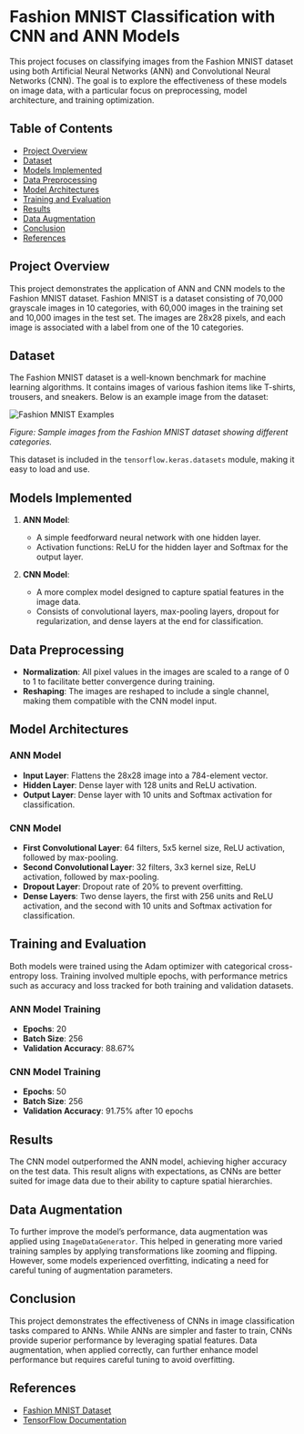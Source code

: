 
# Fashion MNIST Classification with CNN and ANN Models

This project focuses on classifying images from the Fashion MNIST dataset using both Artificial Neural Networks (ANN) and Convolutional Neural Networks (CNN). The goal is to explore the effectiveness of these models on image data, with a particular focus on preprocessing, model architecture, and training optimization.

## Table of Contents

- [Project Overview](#project-overview)
- [Dataset](#dataset)
- [Models Implemented](#models-implemented)
- [Data Preprocessing](#data-preprocessing)
- [Model Architectures](#model-architectures)
- [Training and Evaluation](#training-and-evaluation)
- [Results](#results)
- [Data Augmentation](#data-augmentation)
- [Conclusion](#conclusion)
- [References](#references)

## Project Overview

This project demonstrates the application of ANN and CNN models to the Fashion MNIST dataset. Fashion MNIST is a dataset consisting of 70,000 grayscale images in 10 categories, with 60,000 images in the training set and 10,000 images in the test set. The images are 28x28 pixels, and each image is associated with a label from one of the 10 categories.

## Dataset

The Fashion MNIST dataset is a well-known benchmark for machine learning algorithms. It contains images of various fashion items like T-shirts, trousers, and sneakers. Below is an example image from the dataset:

![Fashion MNIST Examples](path/to/your/image.png)

*Figure: Sample images from the Fashion MNIST dataset showing different categories.*

This dataset is included in the `tensorflow.keras.datasets` module, making it easy to load and use.

## Models Implemented

1. **ANN Model**:
   - A simple feedforward neural network with one hidden layer.
   - Activation functions: ReLU for the hidden layer and Softmax for the output layer.

2. **CNN Model**:
   - A more complex model designed to capture spatial features in the image data.
   - Consists of convolutional layers, max-pooling layers, dropout for regularization, and dense layers at the end for classification.

## Data Preprocessing

- **Normalization**: All pixel values in the images are scaled to a range of 0 to 1 to facilitate better convergence during training.
- **Reshaping**: The images are reshaped to include a single channel, making them compatible with the CNN model input.

## Model Architectures

### ANN Model

- **Input Layer**: Flattens the 28x28 image into a 784-element vector.
- **Hidden Layer**: Dense layer with 128 units and ReLU activation.
- **Output Layer**: Dense layer with 10 units and Softmax activation for classification.

### CNN Model

- **First Convolutional Layer**: 64 filters, 5x5 kernel size, ReLU activation, followed by max-pooling.
- **Second Convolutional Layer**: 32 filters, 3x3 kernel size, ReLU activation, followed by max-pooling.
- **Dropout Layer**: Dropout rate of 20% to prevent overfitting.
- **Dense Layers**: Two dense layers, the first with 256 units and ReLU activation, and the second with 10 units and Softmax activation for classification.

## Training and Evaluation

Both models were trained using the Adam optimizer with categorical cross-entropy loss. Training involved multiple epochs, with performance metrics such as accuracy and loss tracked for both training and validation datasets.

### ANN Model Training

- **Epochs**: 20
- **Batch Size**: 256
- **Validation Accuracy**: 88.67%

### CNN Model Training

- **Epochs**: 50
- **Batch Size**: 256
- **Validation Accuracy**: 91.75% after 10 epochs

## Results

The CNN model outperformed the ANN model, achieving higher accuracy on the test data. This result aligns with expectations, as CNNs are better suited for image data due to their ability to capture spatial hierarchies.

## Data Augmentation

To further improve the model’s performance, data augmentation was applied using `ImageDataGenerator`. This helped in generating more varied training samples by applying transformations like zooming and flipping. However, some models experienced overfitting, indicating a need for careful tuning of augmentation parameters.

## Conclusion

This project demonstrates the effectiveness of CNNs in image classification tasks compared to ANNs. While ANNs are simpler and faster to train, CNNs provide superior performance by leveraging spatial features. Data augmentation, when applied correctly, can further enhance model performance but requires careful tuning to avoid overfitting.

## References

- [Fashion MNIST Dataset](https://github.com/zalandoresearch/fashion-mnist)
- [TensorFlow Documentation](https://www.tensorflow.org/api_docs/python/tf/keras)
